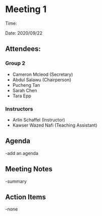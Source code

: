 # **Meeting 1**

Time:

Date: 2020/09/22

## Attendees:
### Group 2
* Cameron Mcleod (Secretary)
* Abdul Salawu (Chairperson)
* Pucheng Tan
* Sarah Chen
* Tara Epp
### Instructors
* Arlin Schaffel (Instructor)
* Kawser Wazed Nafi (Teaching Assistant)

## Agenda
-add an agenda

## Meeting Notes
-summary

## Action Items
-none
